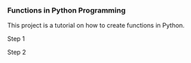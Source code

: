 ### Functions in Python Programming
This project is a tutorial on how to create functions in Python.

Step 1

Step 2
